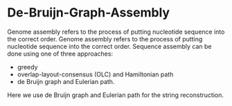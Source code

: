 # De-Bruijn-Graph-Assembly

Genome assembly refers to the process of putting nucleotide sequence into the correct order. Genome assembly refers to the process of putting nucleotide sequence into the correct
order. 
Sequence assembly can be done using one of three approaches:
* greedy
* overlap-layout-consensus (OLC) and Hamiltonian path
* de Bruijn graph and Eulerian path.

Here we use de Bruijn graph and Eulerian path for the string reconstruction.
